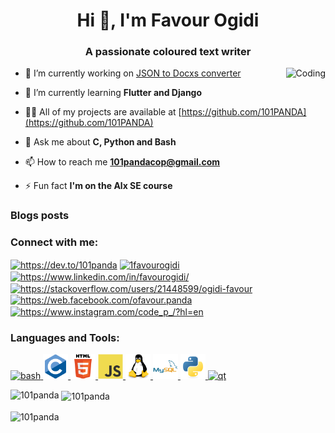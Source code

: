<h1 align="center">Hi 👋, I'm Favour Ogidi</h1>
<h3 align="center">A passionate coloured text writer</h3>
<img align="right" alt="Coding" width="" src="https://cdn.dribbble.com/users/1162077/screenshots/3848914/media/7ed7d5ca074b48b328150e5a231e8d1f.gif">



- 🔭 I’m currently working on [JSON to Docxs converter](https://github.com/101PANDA/nollydic-programs/tree/main/JTOD)

- 🌱 I’m currently learning **Flutter and Django**

- 👨‍💻 All of my projects are available at [https://github.com/101PANDA](https://github.com/101PANDA)

- 💬 Ask me about **C, Python and Bash**

- 📫 How to reach me **101pandacop@gmail.com**

- ⚡ Fun fact **I'm on the Alx SE course**

### Blogs posts
<!-- BLOG-POST-LIST:START -->
<!-- BLOG-POST-LIST:END -->

<h3 align="left">Connect with me:</h3>
<p align="left">
<a href="https://dev.to/https://dev.to/101panda" target="blank"><img align="center" src="https://raw.githubusercontent.com/rahuldkjain/github-profile-readme-generator/master/src/images/icons/Social/devto.svg" alt="https://dev.to/101panda" height="30" width="40" /></a>
<a href="https://twitter.com/1favourogidi" target="blank"><img align="center" src="https://raw.githubusercontent.com/rahuldkjain/github-profile-readme-generator/master/src/images/icons/Social/twitter.svg" alt="1favourogidi" height="30" width="40" /></a>
<a href="https://linkedin.com/in/https://www.linkedin.com/in/favourogidi/" target="blank"><img align="center" src="https://raw.githubusercontent.com/rahuldkjain/github-profile-readme-generator/master/src/images/icons/Social/linked-in-alt.svg" alt="https://www.linkedin.com/in/favourogidi/" height="30" width="40" /></a>
<a href="https://stackoverflow.com/users/https://stackoverflow.com/users/21448599/ogidi-favour" target="blank"><img align="center" src="https://raw.githubusercontent.com/rahuldkjain/github-profile-readme-generator/master/src/images/icons/Social/stack-overflow.svg" alt="https://stackoverflow.com/users/21448599/ogidi-favour" height="30" width="40" /></a>
<a href="https://fb.com/https://web.facebook.com/ofavour.panda" target="blank"><img align="center" src="https://raw.githubusercontent.com/rahuldkjain/github-profile-readme-generator/master/src/images/icons/Social/facebook.svg" alt="https://web.facebook.com/ofavour.panda" height="30" width="40" /></a>
<a href="https://instagram.com/https://www.instagram.com/code_p_/?hl=en" target="blank"><img align="center" src="https://raw.githubusercontent.com/rahuldkjain/github-profile-readme-generator/master/src/images/icons/Social/instagram.svg" alt="https://www.instagram.com/code_p_/?hl=en" height="30" width="40" /></a>
</p>

<h3 align="left">Languages and Tools:</h3>
<p align="left"> <a href="https://www.gnu.org/software/bash/" target="_blank" rel="noreferrer"> <img src="https://www.vectorlogo.zone/logos/gnu_bash/gnu_bash-icon.svg" alt="bash" width="40" height="40"/> </a> <a href="https://www.cprogramming.com/" target="_blank" rel="noreferrer"> <img src="https://raw.githubusercontent.com/devicons/devicon/master/icons/c/c-original.svg" alt="c" width="40" height="40"/> </a> <a href="https://www.w3.org/html/" target="_blank" rel="noreferrer"> <img src="https://raw.githubusercontent.com/devicons/devicon/master/icons/html5/html5-original-wordmark.svg" alt="html5" width="40" height="40"/> </a> <a href="https://developer.mozilla.org/en-US/docs/Web/JavaScript" target="_blank" rel="noreferrer"> <img src="https://raw.githubusercontent.com/devicons/devicon/master/icons/javascript/javascript-original.svg" alt="javascript" width="40" height="40"/> </a> <a href="https://www.linux.org/" target="_blank" rel="noreferrer"> <img src="https://raw.githubusercontent.com/devicons/devicon/master/icons/linux/linux-original.svg" alt="linux" width="40" height="40"/> </a> <a href="https://www.mysql.com/" target="_blank" rel="noreferrer"> <img src="https://raw.githubusercontent.com/devicons/devicon/master/icons/mysql/mysql-original-wordmark.svg" alt="mysql" width="40" height="40"/> </a> <a href="https://www.python.org" target="_blank" rel="noreferrer"> <img src="https://raw.githubusercontent.com/devicons/devicon/master/icons/python/python-original.svg" alt="python" width="40" height="40"/> </a> <a href="https://www.qt.io/" target="_blank" rel="noreferrer"> <img src="https://upload.wikimedia.org/wikipedia/commons/0/0b/Qt_logo_2016.svg" alt="qt" width="40" height="40"/> </a> </p>

<p><img align="left" src="https://github-readme-stats.vercel.app/api/top-langs?username=101panda&show_icons=true&locale=en&layout=compact" alt="101panda" /></p>

<p>&nbsp;<img align="center" src="https://github-readme-stats.vercel.app/api?username=101panda&show_icons=true&locale=en" alt="101panda" /></p>

<p><img align="center" src="https://github-readme-streak-stats.herokuapp.com/?user=101panda&" alt="101panda" /></p>

